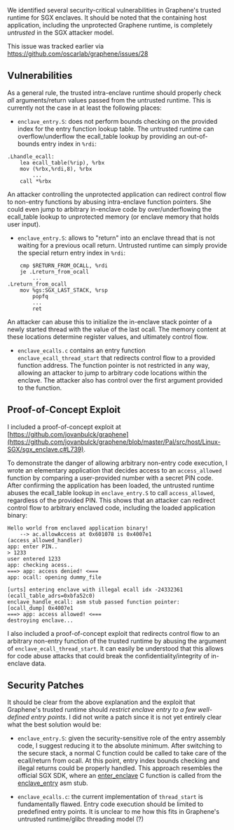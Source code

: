 We identified several security-critical vulnerabilities in Graphene's trusted runtime for SGX enclaves. It should be noted that the containing host application, including the unprotected Graphene runtime, is completely *untrusted* in the SGX attacker model.

This issue was tracked earlier via https://github.com/oscarlab/graphene/issues/28

## Vulnerabilities

As a general rule, the trusted intra-enclave runtime should properly check *all* arguments/return values passed from the untrusted runtime. This is currently not the case in at least the following places:

* `enclave_entry.S`: does not perform bounds checking on the provided index for the entry function lookup table. The untrusted runtime can overflow/underflow the ecall_table lookup by providing an out-of-bounds entry index in `%rdi`:

```assembly
.Lhandle_ecall:
    lea ecall_table(%rip), %rbx
    mov (%rbx,%rdi,8), %rbx
        ...
    call *%rbx
```

An attacker controlling the unprotected application can redirect control flow to non-entry functions by abusing intra-enclave function pointers. She could even jump to arbitrary in-enclave code by over/underflowing the ecall_table lookup to unprotected memory (or enclave memory that holds user input).

* `enclave_entry.S`: allows to "return" into an enclave thread that is not waiting for a previous ocall return. Untrusted runtime can simply provide the special return entry index in `%rdi`:

```assembly
    cmp $RETURN_FROM_OCALL, %rdi
    je .Lreturn_from_ocall
        ...
.Lreturn_from_ocall
    mov %gs:SGX_LAST_STACK, %rsp
        popfq
        ...
        ret
```

An attacker can abuse this to initialize the in-enclave stack pointer of a newly started thread with the value of the last ocall. The memory content at these locations determine register values, and ultimately control flow.

* `enclave_ecalls.c` contains an entry function `enclave_ecall_thread_start` that redirects control flow to a provided function address. The function pointer is not restricted in any way, allowing an attacker to jump to arbitrary code locations within the enclave. The attacker also has control over the first argument provided to the function.

## Proof-of-Concept Exploit

I included a proof-of-concept exploit at [https://github.com/jovanbulck/graphene](https://github.com/jovanbulck/graphene/blob/master/Pal/src/host/Linux-SGX/sgx_enclave.c#L739).

To demonstrate the danger of allowing arbitrary non-entry code execution, I wrote an elementary application that decides access to an `access_allowed` function by comparing a user-provided number with a secret PIN code.  After confirming the application has been loaded, the untrusted runtime abuses the ecall_table lookup in `enclave_entry.S` to call `access_allowed`, regardless of the provided PIN. This shows that an attacker can redirect control flow to arbitrary enclaved code, including the loaded application binary:

```
Hello world from enclaved application binary!
    --> ac.allowAccess at 0x601078 is 0x4007e1 (access_allowed_handler)
app: enter PIN..
> 1233
user entered 1233
app: checking acess..
===> app: access denied! <===
app: ocall: opening dummy_file

[urts] entering enclave with illegal ecall idx -24332361 (ecall_table_adrs=0xbfa52c0)
enclave_handle_ecall: asm stub passed function pointer:
[ocall_dump] 0x4007e1
===> app: access allowed! <===
destroying enclave...
```

I also included a proof-of-concept exploit that redirects control flow to an arbitrary non-entry function of the trusted runtime by abusing the argument of `enclave_ecall_thread_start`. It can easily be understood that this allows for code abuse attacks that could break the confidentiality/integrity of in-enclave data.

## Security Patches

It should be clear from the above explanation and the exploit that Graphene's trusted runtime should *restrict enclave entry to a few well-defined entry points*. I did not write a patch since it is not yet entirely clear what the best solution would be:

* `enclave_entry.S`: given the security-sensitive role of the entry assembly code, I suggest reducing it to the absolute minimum. After switching to the secure stack, a normal C function could be called to take care of the ecall/return from ocall. At this point, entry index bounds checking and illegal returns could be properly handled. This approach resembles the official SGX SDK, where an [enter_enclave](https://github.com/01org/linux-sgx/blob/master/sdk/trts/trts.cpp) C function is called from the [enclave_entry](https://github.com/01org/linux-sgx/blob/master/sdk/trts/linux/trts_pic.S) asm stub.

* `enclave_ecalls.c`: the current implementation of `thread_start` is fundamentally flawed. Entry code execution should be limited to predefined entry points. It is unclear to me how this fits in Graphene's untrusted runtime/glibc threading model (?)
